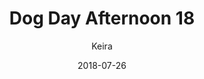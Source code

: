 ---
title: 'Dog Day Afternoon 18'
alt: 'Mysteries of the Arcana'
date: '2018-07-26'
author: 'Keira'
artist: 'Keira'
chapter: 'None'
filler: false
---